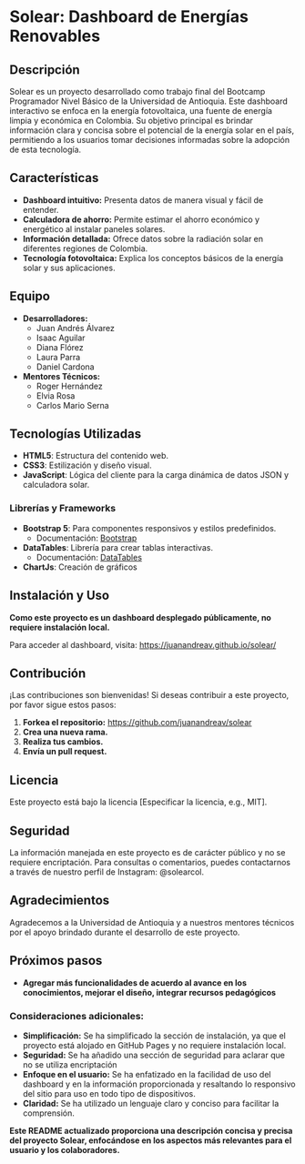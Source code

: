# Solear: Dashboard de Energías Renovables

## Descripción
Solear es un proyecto desarrollado como trabajo final del Bootcamp Programador Nivel Básico de la Universidad de Antioquia. Este dashboard interactivo se enfoca en la energía fotovoltaica, una fuente de energía limpia y económica en Colombia. Su objetivo principal es brindar información clara y concisa sobre el potencial de la energía solar en el país, permitiendo a los usuarios tomar decisiones informadas sobre la adopción de esta tecnología.

## Características
* **Dashboard intuitivo:** Presenta datos de manera visual y fácil de entender.
* **Calculadora de ahorro:** Permite estimar el ahorro económico y energético al instalar paneles solares.
* **Información detallada:** Ofrece datos sobre la radiación solar en diferentes regiones de Colombia.
* **Tecnología fotovoltaica:** Explica los conceptos básicos de la energía solar y sus aplicaciones.

## Equipo
* **Desarrolladores:**
  * Juan Andrés Álvarez
  * Isaac Aguilar
  * Diana Flórez
  * Laura Parra
  * Daniel Cardona
* **Mentores Técnicos:**
  * Roger Hernández
  * Elvia Rosa
  * Carlos Mario Serna

## Tecnologías Utilizadas
- **HTML5**: Estructura del contenido web.
- **CSS3**: Estilización y diseño visual.
- **JavaScript**: Lógica del cliente para la carga dinámica de datos JSON y calculadora solar.

### Librerías y Frameworks
- **Bootstrap 5**: Para componentes responsivos y estilos predefinidos.
  - Documentación: [Bootstrap](https://getbootstrap.com/)
- **DataTables**: Librería para crear tablas interactivas.
  - Documentación: [DataTables](https://datatables.net/)
- **ChartJs**: Creación de gráficos

## Instalación y Uso
**Como este proyecto es un dashboard desplegado públicamente, no requiere instalación local.**

Para acceder al dashboard, visita: https://juanandreav.github.io/solear/

## Contribución
¡Las contribuciones son bienvenidas! Si deseas contribuir a este proyecto, por favor sigue estos pasos:
1. **Forkea el repositorio:** https://github.com/juanandreav/solear
2. **Crea una nueva rama.**
3. **Realiza tus cambios.**
4. **Envía un pull request.**

## Licencia
Este proyecto está bajo la licencia [Especificar la licencia, e.g., MIT].

## Seguridad
La información manejada en este proyecto es de carácter público y no se requiere encriptación. Para consultas o comentarios, puedes contactarnos a través de nuestro perfil de Instagram: @solearcol.

## Agradecimientos
Agradecemos a la Universidad de Antioquia y a nuestros mentores técnicos por el apoyo brindado durante el desarrollo de este proyecto.

## Próximos pasos
* **Agregar más funcionalidades de acuerdo al avance en los conocimientos, mejorar el diseño, integrar recursos pedagógicos**


### Consideraciones adicionales:
* **Simplificación:** Se ha simplificado la sección de instalación, ya que el proyecto está alojado en GitHub Pages y no requiere instalación local.
* **Seguridad:** Se ha añadido una sección de seguridad para aclarar que no se utiliza encriptación
* **Enfoque en el usuario:** Se ha enfatizado en la facilidad de uso del dashboard y en la información proporcionada y resaltando lo responsivo del sitio para uso en todo tipo de dispositivos.
* **Claridad:** Se ha utilizado un lenguaje claro y conciso para facilitar la comprensión.

**Este README actualizado proporciona una descripción concisa y precisa del proyecto Solear, enfocándose en los aspectos más relevantes para el usuario y los colaboradores.**

